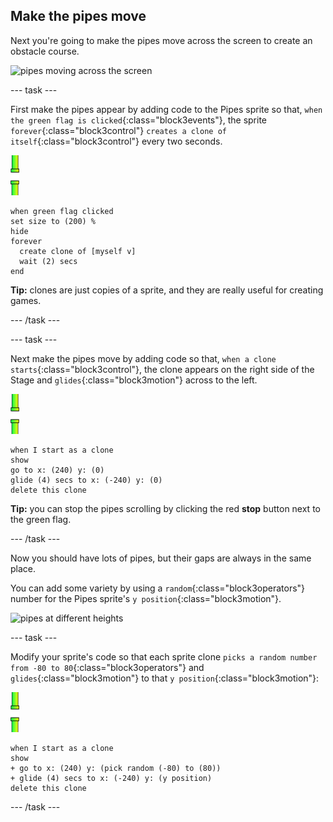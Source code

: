 ## Make the pipes move

Next you're going to make the pipes move across the screen to create an obstacle course.

![pipes moving across the screen](images/flappy-clones-test.png)

--- task ---

First make the pipes appear by adding code to the Pipes sprite so that, `when the green flag is clicked`{:class="block3events"}, the sprite `forever`{:class="block3control"} `creates a clone of itself`{:class="block3control"} every two seconds. 

![pipes sprite](images/pipes-sprite.png)

```blocks3
when green flag clicked
set size to (200) %
hide
forever 
  create clone of [myself v]
  wait (2) secs
end
```

**Tip:** clones are just copies of a sprite, and they are really useful for creating games. 

--- /task ---

--- task ---

Next make the pipes move by adding code so that, `when a clone starts`{:class="block3control"}, the clone appears on the right side of the Stage and `glides`{:class="block3motion"} across to the left.

![pipes sprite](images/pipes-sprite.png)

```blocks3
when I start as a clone
show
go to x: (240) y: (0)
glide (4) secs to x: (-240) y: (0)
delete this clone
```

**Tip:** you can stop the pipes scrolling by clicking the red **stop** button next to the green flag.

--- /task ---

Now you should have lots of pipes, but their gaps are always in the same place. 

You can add some variety by using a `random`{:class="block3operators"} number for the Pipes sprite's `y position`{:class="block3motion"}.

![pipes at different heights](images/flappy-height-test.png)

--- task ---

Modify your sprite's code so that each sprite clone `picks a random number from -80 to 80`{:class="block3operators"} and `glides`{:class="block3motion"} to that `y position`{:class="block3motion"}:

![pipes sprite](images/pipes-sprite.png)

```blocks3
when I start as a clone
show
+ go to x: (240) y: (pick random (-80) to (80))
+ glide (4) secs to x: (-240) y: (y position)
delete this clone
```

--- /task ---

